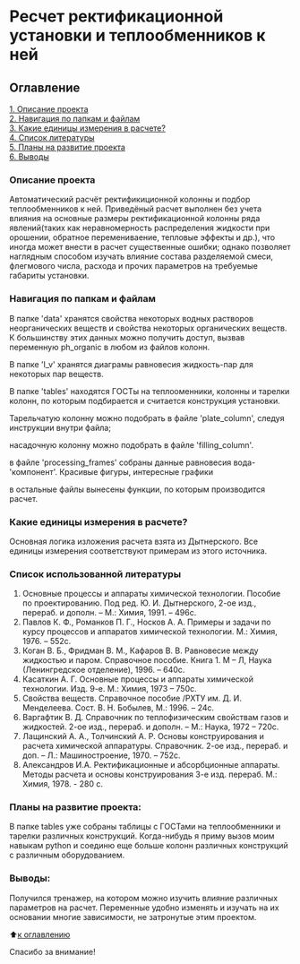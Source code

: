# Ресчет ректификационной установки и теплообменников к ней

## Оглавление  
[1. Описание проекта](README.md#Описание-проекта)  
[2. Навигация по папкам и файлам](README.md#Навигация-по-папкам-и-файлам)  
[3. Какие единицы измерения в расчете?](README.md#Какие-единицы-измерения-в-расчете?)  
[4. Список литературы](README.md#Этапы-работы-над-проектом)  
[5. Планы на развитие проекта](README.md#Планы-на-развитие-проекта)    
[6. Выводы](README.md#Выводы) 

### Описание проекта    
Автоматический расчёт ректификиционной колонны и подбор теплообменников к ней. Приведёный расчет выполнен без учета влияния на основные размеры
ректификационной колонны ряда явлений(таких как неравномерность распределения жидкости при орошении, обратное перемениваение, тепловые эффекты и др.),
что иногда может внести в расчет существенные ошибки; однако позволяет наглядным способом изучать влияние состава разделяемой смеси,
флегмового числа, расхода и прочих параметров на требуемые габариты установки.

### Навигация по папкам и файлам    
В папке 'data' хранятся свойства некоторых водных растворов неорганических веществ и свойства некоторых органических веществ. К большинству этих данных можно получить доступ, вызвав переменную ph_organic в любом из файлов колонн. 

В папке 'l_v' хранятся диаграмы равновесия жидкость-пар для некоторых пар веществ. 

В папке 'tables' находятся ГОСТы на теплооменники, колонны и тарелки колонн, по которым подбирается и считается конструкция установки. 

Тарельчатую колонну можно подобрать в файле 'plate_column', следуя инструкции внутри файла;

насадочную колонну можно подобрать в файле 'filling_column'. 

в файле 'processing_frames' собраны данные равновесия вода-'компонент'. Красивые фигуры, интересные графики

в остальные файлы вынесены функции, по которым производится расчет.

### Какие единицы измерения в расчете?
Основная логика изложения расчета взята из Дытнерского. Все единицы измерения соответствуют примерам из этого источника. 

### Список использованной литературы  

1. Основные процессы и аппараты химической технологии. Пособие по проектированию. Под ред. Ю. И. Дытнерского, 2-ое изд., перераб. и дополн. – М.: Химия, 1991. – 496с.
2. Павлов К. Ф., Романков П. Г., Носков А. А. Примеры и задачи по курсу процессов и аппаратов химической технологии. М.: Химия, 1976. – 552с.
3. Коган В. Б., Фридман В. М., Кафаров В. В. Равновесие между жидкостью и паром. Справочное пособие. Книга 1. М – Л, Наука (Ленингредское отделение), 1996. – 640с.
4. Касаткин А. Г. Основные процессы и аппараты химической технологии. Изд. 9-е. М.: Химия, 1973 – 750с.
5. Свойства веществ. Справочное пособие /РХТУ им. Д. И. Менделеева. Сост. В. Н. Бобылев, М.: 1996. – 24с.
6. Варгафтик В. Д. Справочник по теплофизическим свойствам газов и жидкостей. 2-ое изд., перераб. и дополн. – М.: Наука, 1972 – 720с.	
7. Лащинский А. А., Толчинский А. Р. Основы конструирования и расчета химической аппаратуры. Справочник. 2-ое изд., перераб. и доп. – Л.: Машиностроение, 1970. – 752с.
8. Александров И.А. Ректификационные и абсорбционные аппараты. Методы расчета и основы конструирования 3-е изд. перераб. М.: Химия, 1978. - 280 с.

### Планы на развитие проекта:  

В папке tables уже собраны таблицы с ГОСТами на теплообменники и тарелки различных конструкций. Когда-нибудь я приму вызов моим навыкам python и соединю еще больше колонн различных конструкций с различным оборудованием.

### Выводы:  
Получился тренажер, на котором можно изучить влияние различных параметров на расчет. Переменные удобно изменять и изучать на их основании многие зависимости, не затронутые этим проектом.

:arrow_up:[к оглавлению](README.md#Оглавление)

Спасибо за внимание!
 
